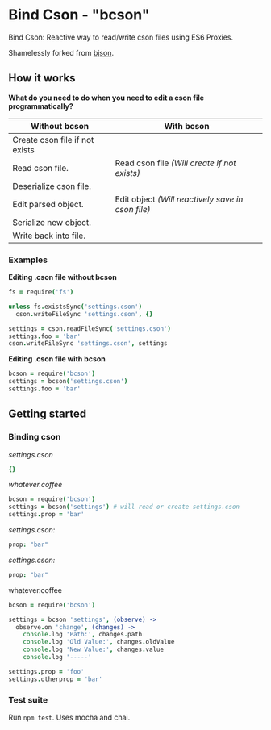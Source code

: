 Bind Cson - "bcson"
===================

Bind Cson: Reactive way to read/write cson files using ES6 Proxies.

Shamelessly forked from [bjson](https://github.com/renatorib/bjson).

How it works
------------

**What do you need to do when you need to edit a cson file programmatically?**

| Without bcson                  | With bcson                                        |
|--------------------------------|---------------------------------------------------|
| Create cson file if not exists |                                                   |
| Read cson file.                | Read cson file *(Will create if not exists)*      |
| Deserialize cson file.         |                                                   |
| Edit parsed object.            | Edit object *(Will reactively save in cson file)* |
| Serialize new object.          |                                                   |
| Write back into file.          |                                                   |

### Examples

**Editing .cson file without bcson**

```coffee
fs = require('fs')

unless fs.existsSync('settings.cson')
  cson.writeFileSync 'settings.cson', {}

settings = cson.readFileSync('settings.cson')
settings.foo = 'bar'
cson.writeFileSync 'settings.cson', settings
```

**Editing .cson file with bcson**

```coffee
bcson = require('bcson')
settings = bcson('settings.cson')
settings.foo = 'bar'
```

Getting started
---------------

### Binding cson

*settings.cson*

```cson
{}
```

*whatever.coffee*

```coffee
bcson = require('bcson')
settings = bcson('settings') # will read or create settings.cson
settings.prop = 'bar'
```

*settings.cson:*

```cson
prop: "bar"
```

*settings.cson:*

```cson
prop: "bar"
```

whatever.coffee

```coffee
bcson = require('bcson')

settings = bcson 'settings', (observe) ->
  observe.on 'change', (changes) ->
    console.log 'Path:', changes.path
    console.log 'Old Value:', changes.oldValue
    console.log 'New Value:', changes.value
    console.log '-----'

settings.prop = 'foo'
settings.otherprop = 'bar'
```

### Test suite

Run `npm test`. Uses mocha and chai.
